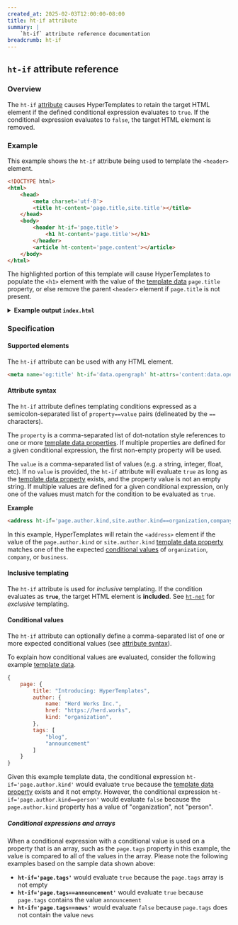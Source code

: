 ```yaml
---
created_at: 2025-02-03T12:00:00-08:00
title: ht-if attribute
summary: |
    `ht-if` attribute reference documentation
breadcrumb: ht-if
---
```


## `ht-if` attribute reference

<auto-toc selectors='h3,h4,h5,h6'></auto-toc>

### Overview

The `ht-if` [attribute] causes HyperTemplates to retain the target HTML element if the defined conditional expression evaluates to `true`.
If the conditional expression evaluates to `false`, the target HTML element is removed.

### Example

This example shows the `ht-if` attribute being used to template the `<header>` element.

<code-snippet ht-element filename='layout.html' highlight='8-10' with-line-numbers>

```html
<!DOCTYPE html>
<html>
    <head>
        <meta charset='utf-8'>
        <title ht-content='page.title,site.title'></title>
    </head>
    <body>
        <header ht-if='page.title'>
            <h1 ht-content='page.title'></h1>
        </header>
        <article ht-content='page.content'></article>
    </body>
</html>
```

</code-snippet>

The highlighted portion of this template will cause HyperTemplates to populate the `<h1>` element with the value of the [template data] `page.title` property, or else remove the parent `<header>` element if `page.title` is not present.

<details><summary><strong>Example output <code>index.html</code></strong></summary>

Let's see what happens when we process this template with the following [template data].

```javascript
{
    site: {
        title: "Conditional templating is fun!",
    },
    page: {
        content: "Lorem ipsum, hipsters get some"
    }
}
```

The `<header>` element will be removed because the example template data did not contain a `page.title` property.

```html
<!DOCTYPE html>
<html lang='en-US'>
    <head>
        <meta charset='utf-8'>
        <title>Conditional templating is fun!</title>
    </head>
    <body>
        <article>Lorem ipsum, hipsters get some.</article>
    </body>
</html>
```

</details>

### Specification

#### Supported elements

The `ht-if` attribute can be used with any HTML element.

```html
<meta name='og:title' ht-if='data.opengraph' ht-attrs='content:data.opengraph.title'>
```

#### Attribute syntax

The `ht-if` attribute defines templating conditions expressed as a semicolon-separated list of `property==value` pairs (delineated by the `==` characters).

The `property` is a comma-separated list of dot-notation style references to one or more [template data properties].
If multiple properties are defined for a given conditional expression, the first non-empty property will be used.

The `value` is a comma-separated list of values (e.g. a string, integer, float, etc).
If no `value` is provided, the `ht-if` attribute will evaluate `true` as long as the [template data property] exists, and the property value is not an empty string.
If multiple values are defined for a given conditional expression, only one of the values must match for the condition to be evaluated as `true`.

**Example**

```html
<address ht-if='page.author.kind,site.author.kind==organization,company,business' ht-content='page.author.address'></address>
```

In this example, HyperTemplates will retain the `<address>` element if the value of the `page.author.kind` or `site.author.kind` [template data property] matches one of the the expected [conditional values] of `organization`, `company`, or `business`.

#### Inclusive templating

The `ht-if` attribute is used for _inclusive_ templating.
If the condition evaluates as **`true`**, the target HTML element is **included**.
See [`ht-not`] for _exclusive_ templating.

#### Conditional values

The `ht-if` attribute can optionally define a comma-separated list of one or more expected conditional values (see [attribute syntax]).

To explain how conditional values are evaluated, consider the following example [template data]. 

```javascript
{
    page: {
        title: "Introducing: HyperTemplates",
        author: {
            name: "Herd Works Inc.",
            href: "https://herd.works",
            kind: "organization",
        },
        tags: [
            "blog",
            "announcement"
        ]
    }
}
```

Given this example template data, the conditional expression `ht-if='page.author.kind'` would evaluate `true` because the [template data property] exists and it not empty.
However, the conditional expression `ht-if='page.author.kind==person'` would evaluate `false` because the `page.author.kind` property has a value of "organization", not "person".

##### Conditional expressions and arrays

When a conditional expression with a conditional value is used on a property that is an array, such as the `page.tags` property in this example, the value is compared to all of the values in the array.
Please note the following examples based on the sample data shown above:

* **`ht-if='page.tags'`** would evaluate `true` because the `page.tags` array is not empty
* **`ht-if='page.tags==announcement'`** would evaluate `true` because `page.tags` contains the value `announcement`
* **`ht-if='page.tags==news'`** would evaluate `false` because `page.tags` does not contain the value `news`

<!-- Links -->
[attribute]: https://developer.mozilla.org/en-US/docs/Web/HTML/Attributes
[template data]: /docs/reference/core/data/
[template data property]: /docs/reference/core/data/#template-data-property
[template data properties]: /docs/reference/core/data/#template-data-property
[attribute syntax]: #attribute-syntax
[conditional value]: #conditional-values
[conditional values]: #conditional-values
[`ht-not`]: /docs/reference/core/attributes/ht-not/
